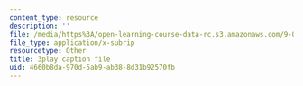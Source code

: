 ```yaml
---
content_type: resource
description: ''
file: /media/https%3A/open-learning-course-data-rc.s3.amazonaws.com/9-00sc-introduction-to-psychology-fall-2011/4660b8da970d5ab9ab388d31b92570fb_76O3rulk844.vtt
file_type: application/x-subrip
resourcetype: Other
title: 3play caption file
uid: 4660b8da-970d-5ab9-ab38-8d31b92570fb
---
```

